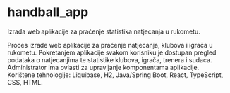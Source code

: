 # handball_app
Izrada web aplikacije za praćenje statistika natjecanja u rukometu.


 Proces izrade web aplikacije za praćenje natjecanja, klubova i igrača u rukometu. 
 Pokretanjem aplikacije svakom korisniku je dostupan pregled podataka o natjecanjima te statistike klubova, igrača, trenera i sudaca. 
 Administrator ima ovlasti za upravljanje komponentama aplikacije.  
 Korištene tehnologije: Liquibase, H2, Java/Spring Boot, React, TypeScript, CSS, HTML.
